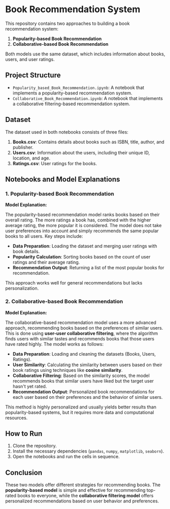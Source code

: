 # Book Recommendation System

This repository contains two approaches to building a book recommendation system:

1. **Popularity-based Book Recommendation**
2. **Collaborative-based Book Recommendation**

Both models use the same dataset, which includes information about books, users, and user ratings.

## Project Structure

- `Popularity_based_Book_Recommendation.ipynb`: A notebook that implements a popularity-based recommendation system.
- `Collaborative_Book_Recommendation.ipynb`: A notebook that implements a collaborative filtering-based recommendation system.

## Dataset

The dataset used in both notebooks consists of three files:

1. **Books.csv**: Contains details about books such as ISBN, title, author, and publisher.
2. **Users.csv**: Information about the users, including their unique ID, location, and age.
3. **Ratings.csv**: User ratings for the books.

## Notebooks and Model Explanations

### 1. Popularity-based Book Recommendation

**Model Explanation:**

The popularity-based recommendation model ranks books based on their overall rating. The more ratings a book has, combined with the higher average rating, the more popular it is considered. The model does not take user preferences into account and simply recommends the same popular books to all users. Key steps include:

- **Data Preparation**: Loading the dataset and merging user ratings with book details.
- **Popularity Calculation**: Sorting books based on the count of user ratings and their average rating.
- **Recommendation Output**: Returning a list of the most popular books for recommendation.

This approach works well for general recommendations but lacks personalization.

### 2. Collaborative-based Book Recommendation

**Model Explanation:**

The collaborative-based recommendation model uses a more advanced approach, recommending books based on the preferences of similar users. This is done using **user-user collaborative filtering**, where the algorithm finds users with similar tastes and recommends books that those users have rated highly. The model works as follows:

- **Data Preparation**: Loading and cleaning the datasets (Books, Users, Ratings).
- **User Similarity**: Calculating the similarity between users based on their book ratings using techniques like **cosine similarity**.
- **Collaborative Filtering**: Based on the similarity scores, the model recommends books that similar users have liked but the target user hasn't yet rated.
- **Recommendation Output**: Personalized book recommendations for each user based on their preferences and the behavior of similar users.

This method is highly personalized and usually yields better results than popularity-based systems, but it requires more data and computational resources.

## How to Run

1. Clone the repository.
2. Install the necessary dependencies (`pandas`, `numpy`, `matplotlib`, `seaborn`).
3. Open the notebooks and run the cells in sequence.

## Conclusion

These two models offer different strategies for recommending books. The **popularity-based model** is simple and effective for recommending top-rated books to everyone, while the **collaborative filtering model** offers personalized recommendations based on user behavior and preferences.
